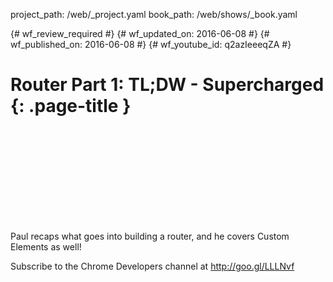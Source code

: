 project_path: /web/_project.yaml
book_path: /web/shows/_book.yaml

{# wf_review_required #}
{# wf_updated_on: 2016-06-08 #}
{# wf_published_on: 2016-06-08 #}
{# wf_youtube_id: q2azIeeeqZA #}

# Router Part 1: TL;DW - Supercharged {: .page-title }


<div class="video-wrapper">
  <iframe class="devsite-embedded-youtube-video" data-video-id="q2azIeeeqZA"
          data-autohide="1" data-showinfo="0" frameborder="0" allowfullscreen>
  </iframe>
</div>


Paul recaps what goes into building a router, and he covers Custom Elements as well!

Subscribe to the Chrome Developers channel at http://goo.gl/LLLNvf
